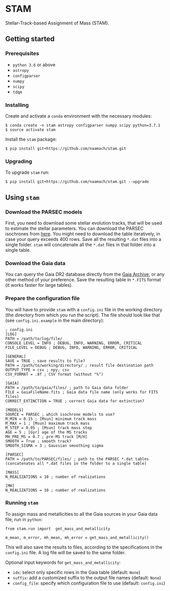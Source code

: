 # STAM

Stellar-Track-based Assignment of Mass (STAM).

## Getting started

### Prerequisites

* `python 3.6` or above
* `astropy`
* `configparser`
* `numpy`
* `scipy`
* `tdqm`

### Installing

Create and activate a `conda` environment with the necessary modules:
```
$ conda create -n stam astropy configparser numpy scipy python=3.7.1
$ source activate stam
```
Install the `stam` package:
```
$ pip install git+https://github.com/naamach/stam.git
```

### Upgrading
To upgrade `stam` run:
```
$ pip install git+https://github.com/naamach/stam.git --upgrade
```

## Using `stam`

### Download the PARSEC models
First, you need to download some stellar evolution tracks, that will be used to estimate the stellar parameters.
You can download the PARSEC isochrones from [here](http://stev.oapd.inaf.it/cgi-bin/cmd).
You might need to download the table iteratively, in case your query exceeds 400 rows.
Save all the resulting `*.dat` files into a single folder.
`stam` will concatenate all the `*.dat` files in that folder into a single table.

### Download the Gaia data
You can query the Gaia DR2 database directly from the [Gaia Archive](https://gea.esac.esa.int/archive/),
or any other method of your preference. Save the resulting table in `*.FITS` format (it works faster for large tables).

### Prepare the configuration file

You will have to provide `stam` with a `config.ini` file in the working directory (the directory from which you run the script).
The file should look like that (see `config.ini.example` in the main directory):

```
; config.ini
[LOG]
PATH = /path/to/log/file/
CONSOLE_LEVEL = INFO ; DEBUG, INFO, WARNING, ERROR, CRITICAL
FILE_LEVEL = DEBUG ; DEBUG, INFO, WARNING, ERROR, CRITICAL

[GENERAL]
SAVE = TRUE ; save results to file?
PATH = /path/to/working/directory/ ; result file destination path
OUTPUT_TYPE = csv ; npy, csv
CSV_FORMAT = .8f ; CSV format (without "%")

[GAIA]
PATH = /path/to/gaia/files/ ; path to Gaia data folder
FILE = GaiaFileName.fits ; Gaia data file name (only works for FITS files)
CORRECT_EXTINCTION = TRUE ; correct Gaia data for extinction?

[MODELS]
SOURCE = PARSEC ; which isochrone models to use?
M_MIN = 0.15 ; [Msun] minimum track mass
M_MAX = 1 ; [Msun] maximum track mass
M_STEP = 0.05 ; [Msun] track mass step
AGE = 5 ; [Gyr] age of the MS tracks
MH_PRE_MS = 0.7 ; pre-MS track [M/H]
SMOOTH = True ; smooth track?
SMOOTH_SIGMA = 3 ; Gaussian smoothing sigma

[PARSEC]
PATH = /path/to/PARSEC/files/ ; path to the PARSEC *.dat tables (concatenates all *.dat files in the folder to a single table)

[MASS]
N_REALIZATIONS = 10 ; number of realizations

[MH]
N_REALIZATIONS = 10 ; number of realizations
```

### Running `stam`

To assign mass and metallicities to all the Gaia sources in your Gaia data file, run in `python`:

```
from stam.run import  get_mass_and_metallicity

m_mean, m_error, mh_mean, mh_error = get_mass_and_metallicity()
```

This will also save the results to files, according to the specifications in the `config.ini` file.
A log file will be saved to the same folder.

Optional input keywords for `get_mass_and_metallicity`:
* `idx`: select only specific rows in the Gaia table (default: `None`)
* `suffix`: add a customized suffix to the output file names (default: `None`)
* `config_file`: specify which configuration file to use (default: `config.ini`) 